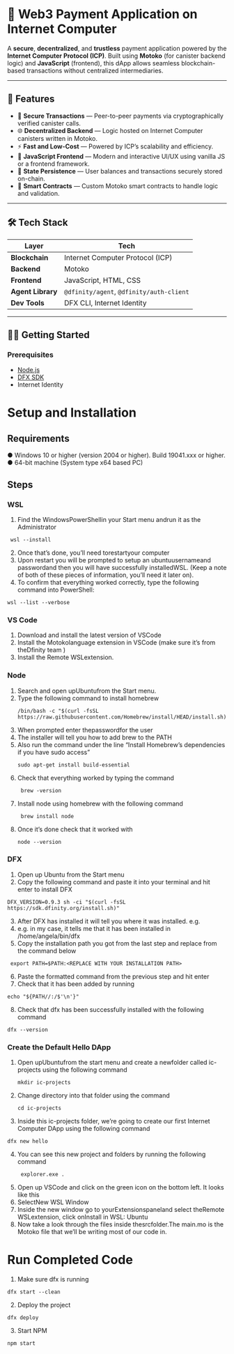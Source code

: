 # 💸 Web3 Payment Application on Internet Computer

A **secure**, **decentralized**, and **trustless** payment application powered by the **Internet Computer Protocol (ICP)**. Built using **Motoko** (for canister backend logic) and **JavaScript** (frontend), this dApp allows seamless blockchain-based transactions without centralized intermediaries.

---

## 🚀 Features

- 🔐 **Secure Transactions** — Peer-to-peer payments via cryptographically verified canister calls.
- 🌐 **Decentralized Backend** — Logic hosted on Internet Computer canisters written in Motoko.
- ⚡ **Fast and Low-Cost** — Powered by ICP’s scalability and efficiency.
- 📲 **JavaScript Frontend** — Modern and interactive UI/UX using vanilla JS or a frontend framework.
- 🔄 **State Persistence** — User balances and transactions securely stored on-chain.
- 🧠 **Smart Contracts** — Custom Motoko smart contracts to handle logic and validation.

---

## 🛠️ Tech Stack

| Layer | Tech |
|-------|------|
| **Blockchain** | Internet Computer Protocol (ICP) |
| **Backend** | Motoko |
| **Frontend** | JavaScript, HTML, CSS |
| **Agent Library** | `@dfinity/agent`, `@dfinity/auth-client` |
| **Dev Tools** | DFX CLI, Internet Identity |

---

## 🧑‍💻 Getting Started

### Prerequisites

- [Node.js](https://nodejs.org/)
- [DFX SDK](https://internetcomputer.org/docs/current/developer-docs/build/install-upgrade-remove)
- Internet Identity
 
# Setup and Installation
## Requirements 
● Windows 10 or higher (version 2004 or higher). Build 19041.xxx or
 higher. <br>
● 64-bit machine (System type x64 based PC)

## Steps
### WSL
1. Find the WindowsPowerShellin your Start menu andrun it as the Administrator
```
 wsl --install
```
2.  Once that’s done, you’ll need torestartyour computer
3.  Upon restart you will be prompted to setup an ubuntuusernameand
 passwordand then you will have successfully installedWSL. (Keep a
 note of both of these pieces of information, you’ll need it later on).
4. To confirm that everything worked correctly, type the following
 command into PowerShell:
```
wsl --list --verbose
```
### VS Code
1. Download and install the latest version of VSCode
2. Install the Motokolanguage extension in VSCode (make sure it’s from theDfinity team )
3. Install the Remote WSLextension.

### Node
1. Search and open upUbuntufrom the Start menu.
2. Type the following command to install homebrew
   ```
   /bin/bash -c "$(curl -fsSL https://raw.githubusercontent.com/Homebrew/install/HEAD/install.sh)
   ```
3. When prompted enter thepasswordfor the user
4. The installer will tell you how to add brew to the PATH
5. Also run the command under the line “Install Homebrew’s dependencies if you have sudo access”
   ```
   sudo apt-get install build-essential
   ```
6. Check that everything worked by typing the command
   ```
    brew -version
   ```
7. Install node using homebrew with the following command
   ```
    brew install node
   ```
8. Once it’s done check that it worked with
   ```
   node --version
   ```
### DFX
1.  Open up Ubuntu from the Start menu
2.  Copy the following command and paste it into your terminal and hit enter to install DFX
```
DFX_VERSION=0.9.3 sh -ci "$(curl -fsSL https://sdk.dfinity.org/install.sh)"
```
3. After DFX has installed it will tell you where it was installed. e.g.
4. e.g. in my case, it tells me that it has been installed in /home/angela/bin/dfx
5. Copy the installation path you got from the last step and replace
 <REPLACE WITH YOUR INSTALLATION PATH> from the command below
```
 export PATH=$PATH:<REPLACE WITH YOUR INSTALLATION PATH>
```
6.  Paste the formatted command from the previous step and hit enter
7.   Check that it has been added by running
```
echo "${PATH//:/$'\n'}"  
```
8. Check that dfx has been successfully installed with the following
 command
```
dfx --version
```
### Create the Default Hello DApp
1. Open upUbuntufrom the start menu and create a newfolder called
 ic-projects using the following command
   ```
   mkdir ic-projects
   ```
2. Change directory into that folder using the command
   ```
   cd ic-projects
   ```
3.  Inside this ic-projects folder, we’re going to create our first Internet
 Computer DApp using the following command
   ```
   dfx new hello
   ```
4. You can see this new project and folders by running the following command
   ```
    explorer.exe .
   ```
5. Open up VSCode and click on the green icon on the bottom left. It looks like
 this
6.  SelectNew WSL Window
7.  Inside the new window go to yourExtensionspaneland select theRemote
 WSLextension, click onInstall in WSL: Ubuntu
8. Now take a look through the files inside thesrcfolder.The main.mo is the
 Motoko file that we’ll be writing most of our code in.

# Run Completed Code
1. Make sure dfx is running
```
dfx start --clean
```
2. Deploy the project
```
dfx deploy
```
3. Start NPM
```
npm start
```



